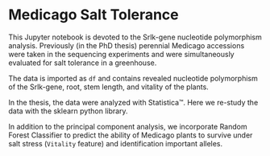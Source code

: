 # Medicago Salt Tolerance

This Jupyter notebook is devoted to the Srlk-gene nucleotide polymorphism analysis. Previously (in the PhD thesis) perennial Medicago accessions were taken in the sequencing experiments and were simultaneously evaluated for salt tolerance in a greenhouse. 

The data is imported as `df` and contains revealed nucleotide polymorphism of the Srlk-gene, root, stem length, and vitality of the plants.

In the thesis, the data were analyzed with Statistica™. Here we re-study the data with the sklearn python library.

In addition to the principal component analysis, we incorporate Random Forest Classifier to predict the ability of Medicago plants to survive under salt stress (`Vitality` feature) and identification important alleles.
